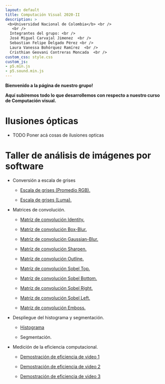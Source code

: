 ```yaml
---
layout: default
title: Computación Visual 2020-II
description: >
 <b>Universidad Nacional de Colombia</b> <br />
   <br />  
  Integrantes del grupo: <br />
  José Miguel Carvajal Jimenez  <br />
  Sebastian Felipe Delgado Pérez <br />
  Laura Vanessa Bohórquez Ramírez  <br />
  Cristhian Geovani Contreras Moncada  <br />
custom_css: style.css
custom_js:
- p5.min.js
- p5.sound.min.js
---
```

<p class="center-text">

<b>Bienvenido a la página de nuestro grupo!</b> 

</p>

<p class="center-text">

<b>Aquí subiremos todo lo que desarrollemos con respecto a nuestro curso de Computación visual.</b> 

</p>

<h1 class="center-text"> Ilusiones ópticas</h1>

- TODO Poner acá cosas de ilusiones opticas

<!-- [GUIA](http://127.0.0.1:4000/computacion-visual/guia/) -->
<h1 class="center-text">Taller de análisis de imágenes por software</h1> 

- Conversión a escala de grises

  - [Escala de grises (Promedio RGB).](https://sfdelgadop.github.io/computacion-visual/grises-promedio/)

  - [Escala de grises (Luma).](https://sfdelgadop.github.io/computacion-visual/grises-luma/)

- Matrices de convolución.

  - [Matríz de convolución Identity.](https://sfdelgadop.github.io/computacion-visual/identity-matrix/)

  - [Matríz de convolución Box-Blur.](https://sfdelgadop.github.io/computacion-visual/box-blur-matrix/)

  - [Matríz de convolución Gaussian-Blur.](https://sfdelgadop.github.io/computacion-visual/gaussian-blur-matrix/)

  - [Matríz de convolución Sharpen.](https://sfdelgadop.github.io/computacion-visual/sharpen-matrix/)

  - [Matríz de convolución Outline.](https://sfdelgadop.github.io/computacion-visual/outline-matrix/)

  - [Matríz de convolución Sobel Top.](https://sfdelgadop.github.io/computacion-visual/sobel-top-matrix/)

  - [Matríz de convolución Sobel Bottom.](https://sfdelgadop.github.io/computacion-visual/sobel-bottom-matrix/)

  - [Matríz de convolución Sobel Right.](https://sfdelgadop.github.io/computacion-visual/sobel-right-matrix/)

  - [Matríz de convolución Sobel Left.](https://sfdelgadop.github.io/computacion-visual/sobel-left-matrix/)
  
  - [Matríz de convolución Emboss.](https://sfdelgadop.github.io/computacion-visual/emboss-matrix/)

- Despliegue del histograma y segmentación.

  - [Histograma](https://sfdelgadop.github.io/computacion-visual/histograma/)

  - Segmentación.

- Medición de la eficiencia computacional.
  
  - [Demostración de eficiencia de video 1](https://sfdelgadop.github.io/computacion-visual/video-1/)

  - [Demostración de eficiencia de video 2](https://sfdelgadop.github.io/computacion-visual/video-2/)

  - [Demostración de eficiencia de video 3](https://sfdelgadop.github.io/computacion-visual/video-3/)